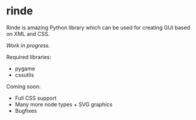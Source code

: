 # rinde
Rinde is amazing Python library which can be used for creating GUI based on XML and CSS.

*Work in progress.*

Required libraries:
<ul>
	<li>pygame</li>
	<li>cssutils</li>
</ul>

Coming soon:
<ul>
	<li>Full CSS support</li>
	<li>Many more node types + SVG graphics</li>
	<li>Bugfixes</li>
</ul>

